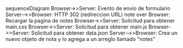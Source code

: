 sequenceDiagram
Browser->>Server: Evento de envio de formulario
Server-->>Browser: HTTP 302 (redireccion URL)
note over Browser: Recargar la pagina de notes
Browser->>Server: Solicitud para obtener main.css
Browser->>Server: Solicitud para obtener main.js
Browser->>Server: Solicitud para obtener data.json
Server-->>Browser: Crea un nuevo objeto de nota y lo agrega a un arreglo llamado "notes"
